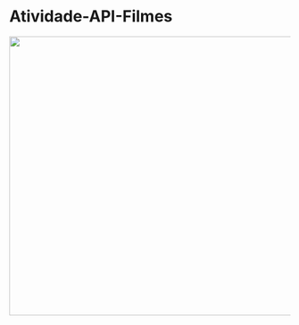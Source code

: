 ﻿# **Atividade-API-Filmes**

<img src="https://github.com/user-attachments/assets/65e67be5-7fe1-4874-8087-09772f7b5b26" width="1000px" height="500px"/>

